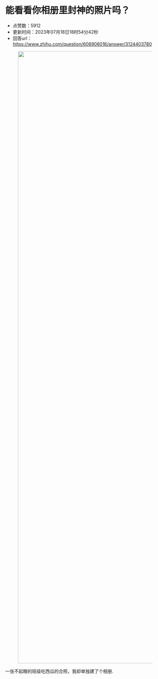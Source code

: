 # 能看看你相册里封神的照片吗？
- 点赞数：5912
- 更新时间：2023年07月18日18时54分42秒
- 回答url：https://www.zhihu.com/question/608906016/answer/3124403780
<body>
 <p></p>
 <figure data-size="normal">
  <img src="https://pic1.zhimg.com/50/v2-8db2836e1466914cfca70beeb17d9287_720w.jpg?source=1940ef5c" data-rawwidth="1920" data-rawheight="873" data-size="normal" data-original-token="v2-83e9909a8d429352404c6780989d4941" data-default-watermark-src="https://picx.zhimg.com/50/v2-ddf32c698ad1937432ea51a7dd8c10bb_720w.jpg?source=1940ef5c" class="origin_image zh-lightbox-thumb" width="1920" data-original="https://picx.zhimg.com/v2-8db2836e1466914cfca70beeb17d9287_r.jpg?source=1940ef5c">
 </figure>
 <p data-pid="o4fgjHLF">一张不起眼的班级吃西瓜的合照，我却单独建了个相册.</p>
</body>